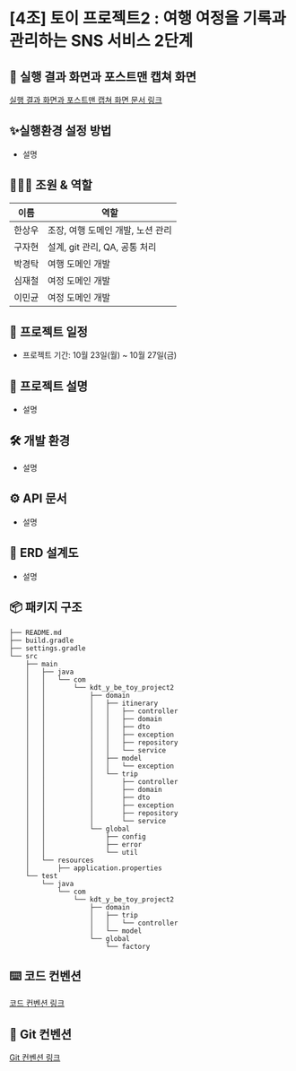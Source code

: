 # [4조] 토이 프로젝트2 : 여행 여정을 기록과 관리하는 SNS 서비스 2단계

## 🎢 실행 결과 화면과 포스트맨 캡쳐 화면

[실행 결과 화면과 포스트맨 캡쳐 화면 문서 링크](/docs/RUNNING_SCREEN.md)

## ✨실행환경 설정 방법

- 설명

## 🧑‍🤝‍🧑 조원 & 역할

| 이름  | 역할                    |
|-----|-----------------------|
| 한상우 | 조장, 여행 도메인 개발, 노션 관리  |
| 구자현 | 설계, git 관리, QA, 공통 처리 |
| 박경탁 | 여행 도메인 개발             |
| 심재철 | 여정 도메인 개발             |
| 이민균 | 여정 도메인 개발             |

## 🚀 프로젝트 일정

- 프로젝트 기간: 10월 23일(월) ~ 10월 27일(금)

## 🧾 프로젝트 설명

- 설명

## 🛠️ 개발 환경

- 설명

## ⚙ API 문서

- 설명

## 📐 ERD 설계도

- 설명

## 📦 패키지 구조

```
├── README.md
├── build.gradle
├── settings.gradle
└── src
    ├── main
    │   ├── java
    │   │   └── com
    │   │       └── kdt_y_be_toy_project2
    │   │           ├── domain
    │   │           │   ├── itinerary
    │   │           │   │   ├── controller
    │   │           │   │   ├── domain
    │   │           │   │   ├── dto
    │   │           │   │   ├── exception
    │   │           │   │   ├── repository
    │   │           │   │   └── service
    │   │           │   ├── model
    │   │           │   │   └── exception
    │   │           │   └── trip
    │   │           │       ├── controller
    │   │           │       ├── domain
    │   │           │       ├── dto
    │   │           │       ├── exception
    │   │           │       ├── repository
    │   │           │       └── service
    │   │           └── global
    │   │               ├── config
    │   │               ├── error
    │   │               └── util
    │   └── resources
    │       ├── application.properties
    └── test
        └── java
            └── com
                └── kdt_y_be_toy_project2
                    ├── domain
                    │   ├── trip
                    │   │   └── controller
                    │   └── model
                    └── global
                        └── factory
```

## ⌨️ 코드 컨벤션

[코드 컨벤션 링크](/docs/CODE_CONVENTION.md)

## 🤝 Git 컨벤션

[Git 컨벤션 링크](/docs/GIT_CONVENTION.md)
